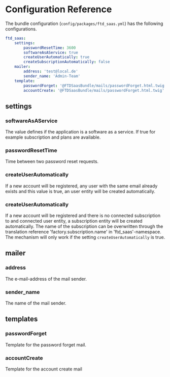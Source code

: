 # Configuration Reference

The bundle configuration (`config/packages/ftd_saas.yml`) has the following configurations.

```` yaml
ftd_saas:
    settings:
        passwordResetTime: 3600
        softwareAsAService: true
        createUserAutomatically: true
        createSubscriptionAutomatically: false
    mailer:
        address: 'test@local.de'
        sender_name: 'Admin-Team'
    template:
        passwordForget: '@FTDSaasBundle/mails/passwordForget.html.twig'
        accountCreate: '@FTDSaasBundle/mails/passwordForget.html.twig'
````

## settings

### softwareAsAService
The value defines if the application is a software as a service.
If true for example subscription and plans are available.

### passwordResetTime
Time between two password reset requests.

### createUserAutomatically
If a new account will be registered, any user with the same email already exists and this value is true, an user entity will be created automatically.

### createUserAutomatically
If a new account will be registered and there is no connected subscription to and connected user entity, a subscription entity will be created automatically.
The name of the subscription can be overwritten through the translation reference 'factory.subscription.name' in 'ftd_saas'-namespace.
The mechanism will only work if the setting `createUserAutomatically` is true.

## mailer

### address

The e-mail-address of the mail sender.

### sender_name

The name of the mail sender.

## templates

### passwordForget

Template for the password forget mail.

### accountCreate

Template for the account create mail